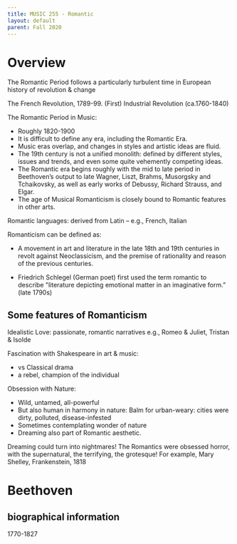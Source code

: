 ```yaml
---
title: MUSIC 255 - Romantic
layout: default
parent: Fall 2020
---
```

# Overview
The Romantic Period
follows a particularly turbulent time in European history of revolution & change

The French Revolution, 1789-99. (First) Industrial Revolution (ca.1760-1840)

The Romantic Period in Music:
- Roughly 1820-1900
- It is difficult to define any era, including the Romantic Era.
- Music eras overlap, and changes in styles and artistic ideas are fluid.
- The 19th century is not a unified monolith: defined by different styles, issues and trends, and even some quite vehemently competing ideas.
- The Romantic era begins roughly with the mid to late period in Beethoven’s output to late Wagner, Liszt, Brahms, Musorgsky and Tchaikovsky, as well as early works of Debussy, Richard Strauss, and Elgar.
- The age of Musical Romanticism is closely bound to Romantic features in other arts.

Romantic languages: derived from Latin – e.g., French, Italian

Romanticism can be defined as:
- A movement in art and literature in the late 18th and 19th centuries in revolt against Neoclassicism, and the premise of rationality and reason of the previous centuries.

- Friedrich Schlegel (German poet) first used the term romantic to describe "literature depicting emotional matter in an imaginative form.” (late 1790s)

## Some features of Romanticism

Idealistic Love:
passionate, romantic narratives
e.g., Romeo & Juliet, Tristan & Isolde


Fascination with Shakespeare in art & music:
- vs Classical drama
- a rebel, champion of the individual

Obsession with Nature:
- Wild, untamed, all-powerful
- But also human in harmony in nature: Balm for urban-weary:
cities were dirty, polluted, disease-infested
- Sometimes contemplating wonder of nature
- Dreaming also part of Romantic aesthetic.

Dreaming could turn into nightmares!
The Romantics were obsessed horror, with the supernatural, the terrifying, the grotesque! For example,  Mary Shelley, Frankenstein, 1818

# Beethoven
## biographical information
1770-1827
